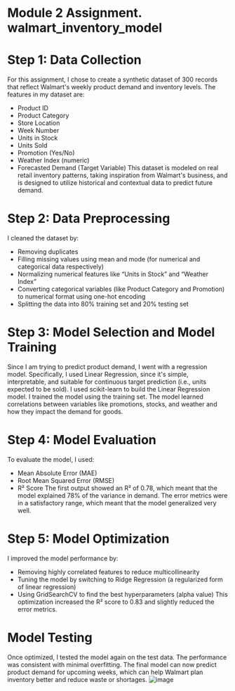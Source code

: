 # Module 2 Assignment. walmart_inventory_model

# Step 1: Data Collection

For this assignment, I chose to create a synthetic dataset of 300 records that reflect Walmart's weekly product demand and inventory levels. The features in my dataset are:
- Product ID
- Product Category
- Store Location
- Week Number
- Units in Stock
- Units Sold
- Promotion (Yes/No)
- Weather Index (numeric)
- Forecasted Demand (Target Variable)
This dataset is modeled on real retail inventory patterns, taking inspiration from Walmart's business, and is designed to utilize historical and contextual data to predict future demand.

# Step 2: Data Preprocessing
I cleaned the dataset by:
- Removing duplicates
- Filling missing values using mean and mode (for numerical and categorical data respectively)
- Normalizing numerical features like “Units in Stock” and “Weather Index”
- Converting categorical variables (like Product Category and Promotion) to numerical format using one-hot encoding
- Splitting the data into 80% training set and 20% testing set



# Step 3: Model Selection and Model Training 
Since I am trying to predict product demand, I went with a regression model. Specifically, I used Linear Regression, since it's simple, interpretable, and suitable for continuous target prediction (i.e., units expected to be sold). I used scikit-learn to build the Linear Regression model. I trained the model using the training set. The model learned correlations between variables like promotions, stocks, and weather and how they impact the demand for goods.

# Step 4: Model Evaluation
To evaluate the model, I used:
- Mean Absolute Error (MAE)
- Root Mean Squared Error (RMSE)
- R² Score
The first output showed an R² of 0.78, which meant that the model explained 78% of the variance in demand. The error metrics were in a satisfactory range, which meant that the model generalized very well.

# Step 5: Model Optimization
I improved the model performance by:
- Removing highly correlated features to reduce multicollinearity
- Tuning the model by switching to Ridge Regression (a regularized form of linear regression)
- Using GridSearchCV to find the best hyperparameters (alpha value)
This optimization increased the R² score to 0.83 and slightly reduced the error metrics.

# Model Testing
Once optimized, I tested the model again on the test data. The performance was consistent with minimal overfitting. The final model can now predict product demand for upcoming weeks, which can help Walmart plan inventory better and reduce waste or shortages.
![image](https://github.com/user-attachments/assets/731e9366-3763-4d91-beca-1061e825fc89)
